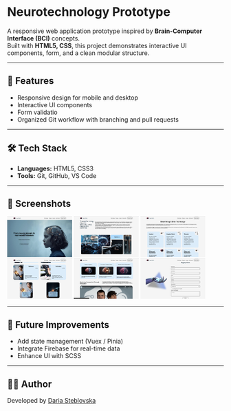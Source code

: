 # Neurotechnology Prototype

A responsive web application prototype inspired by **Brain-Computer Interface (BCI)** concepts.  
Built with **HTML5, CSS**, this project demonstrates interactive UI components, form, and a clean modular structure.  

---

## 🚀 Features
- Responsive design for mobile and desktop
- Interactive UI components
- Form validatio
- Organized Git workflow with branching and pull requests

---

## 🛠️ Tech Stack
- **Languages:** HTML5, CSS3  
- **Tools:** Git, GitHub, VS Code  

---

## 📸 Screenshots
<div>
<img src="screenshots/screenshot-0.png" width="30%" alt="App Screenshot">
<img src="screenshots/screenshot-1.png" width="30%" alt="App Screenshot">
<img src="screenshots/screenshot-2.png" width="30%" alt="App Screenshot">
<img src="screenshots/screenshot-3.png" width="30%" alt="App Screenshot">
<img src="screenshots/screenshot-4.png" width="30%" alt="App Screenshot">
<img src="screenshots/screenshot-5.png" width="30%" alt="App Screenshot">
</div>
<!-- ![App Screenshot](screenshots/screenshot-0.png)
![App Screenshot](screenshots/screenshot-1.png)
![App Screenshot](screenshots/screenshot-2.png)
![App Screenshot](screenshots/screenshot-3.png)
![App Screenshot](screenshots/screenshot-4.png)
![App Screenshot](screenshots/screenshot-5.png) -->

---

## 🌱 Future Improvements

- Add state management (Vuex / Pinia)
- Integrate Firebase for real-time data
- Enhance UI with SCSS

---

## 👩‍💻 Author
Developed by [Daria Steblovska](https://github.com/DariaSK18)
